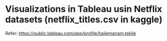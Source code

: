 # Visualizations in Tableau usin Netflix datasets (netflix_titles.csv in kaggle)

Refer:  https://public.tableau.com/app/profile/hailemariam.tekile

